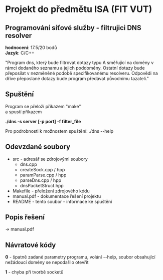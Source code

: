 # Projekt do předmětu ISA (FIT VUT)
## Programování síťové služby - filtrujici DNS resolver
**hodnocení**: 17.5/20 bodů  
**Jazyk**: C/C++  

"Program dns, který bude filtrovat dotazy typu A směřující na domény v rámci dodaného seznamu a jejich poddomény. Ostatní dotazy bude přeposílat v nezměněné podobě specifikovanému resolveru. Odpovědi na dříve přeposlané dotazy bude program předávat původnímu tazateli."

## Spuštění
Program se přeloží příkazem "make"  
a spustí příkazem  
  
**./dns -s server [-p port] -f filter_file**
  
Pro podrobnosti k možnostem spuštění: ./dns --help

## Odevzdané soubory
* src - adresář se zdrojovými soubory
    * dns.cpp
    * createSock.cpp / hpp
    * paramParse.cpp / hpp
    * parseDns.cpp / hpp
    * dnsPacketStruct.hpp
* Makefile - přeložení zdrojového kódu
* manual.pdf - dokumentace řešení projektu
* README - tento soubor - informace ke spuštění  

## Popis řešení
-> manual.pdf

## Návratové kódy
**0** - špatně zadané parametry programu, volání --help, soubor obsahující nežádoucí domény se nepodařilo otevřít

**1** - chyba při tvorbě socketů
